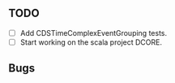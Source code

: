 ## TODO

- [ ] Add CDSTimeComplexEventGrouping tests.
- [ ] Start working on the scala project DCORE.

## Bugs
